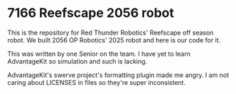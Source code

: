 # 7166 Reefscape 2056 robot

This is the repository for Red Thunder Robotics' Reefscape off season robot. We built 2056 OP Robotics' 2025 robot and here is our code for it.

This was written by one Senior on the team. I have yet to learn AdvantageKit so simulation and such is lacking.

AdvantageKit's swerve project's formatting plugin made me angry. I am not caring about LICENSES in files so they're super inconsistent.
